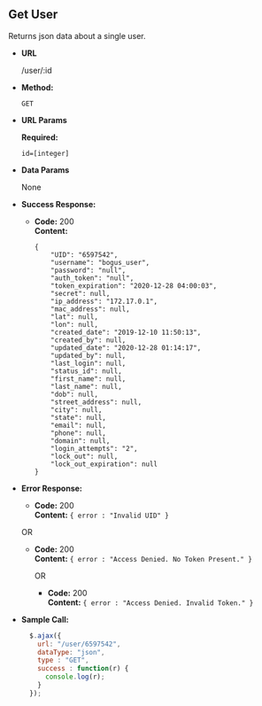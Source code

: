 **Get User**
----
  Returns json data about a single user.

* **URL**

  /user/:id

* **Method:**

  `GET`

*  **URL Params**

   **Required:**

   `id=[integer]`

* **Data Params**

  None

* **Success Response:**

  * **Code:** 200 <br />
    **Content:**
    ```
    {
        "UID": "6597542",
        "username": "bogus_user",
        "password": "null",
        "auth_token": "null",
        "token_expiration": "2020-12-28 04:00:03",
        "secret": null,
        "ip_address": "172.17.0.1",
        "mac_address": null,
        "lat": null,
        "lon": null,
        "created_date": "2019-12-10 11:50:13",
        "created_by": null,
        "updated_date": "2020-12-28 01:14:17",
        "updated_by": null,
        "last_login": null,
        "status_id": null,
        "first_name": null,
        "last_name": null,
        "dob": null,
        "street_address": null,
        "city": null,
        "state": null,
        "email": null,
        "phone": null,
        "domain": null,
        "login_attempts": "2",
        "lock_out": null,
        "lock_out_expiration": null
    }
    ```

* **Error Response:**

  * **Code:** 200 <br />
    **Content:** `{ error : "Invalid UID" }`

  OR

  * **Code:** 200 <br />
    **Content:** `{ error : "Access Denied. No Token Present." }`

    OR

    * **Code:** 200 <br />
      **Content:** `{ error : "Access Denied. Invalid Token." }`

* **Sample Call:**

  ```javascript
    $.ajax({
      url: "/user/6597542",
      dataType: "json",
      type : "GET",
      success : function(r) {
        console.log(r);
      }
    });
  ```
